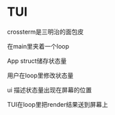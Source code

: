 # TUI

crossterm是三明治的面包皮

在main里夹着一个loop

App struct储存状态量

用户在loop里修改状态量

ui 描述状态量出现在屏幕的位置

TUI在loop里把render结果送到屏幕上

